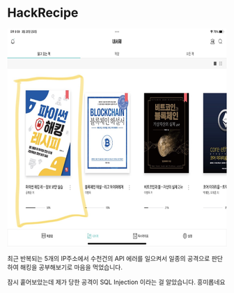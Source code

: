 # HackRecipe

<img src="./asset/image/mylibrary.jpg" width="800" height="500"></img>

최근  반복되는 5개의 IP주소에서 수천건의 API 에러를 일으켜서 일종의 공격으로 판단하여 해킹을 공부해보기로 마음을 먹었습니다.

잠시 훝어보았는데 제가 당한 공격이 SQL Injection 이라는 걸 알았습니다. 흥미롭네요
